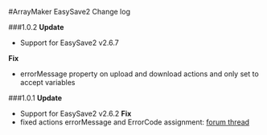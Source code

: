 #ArrayMaker EasySave2 Change log

###1.0.2
**Update**  
- Support for EasySave2 v2.6.7  

**Fix**    
- errorMessage property on upload and download actions and  only set to accept variables  


###1.0.1
**Update**  
- Support for EasySave2 v2.6.2
**Fix**  
- fixed actions errorMessage and ErrorCode assignment: [forum thread](http://hutonggames.com/playmakerforum/index.php?topic=8751.msg49278#msg49278)
